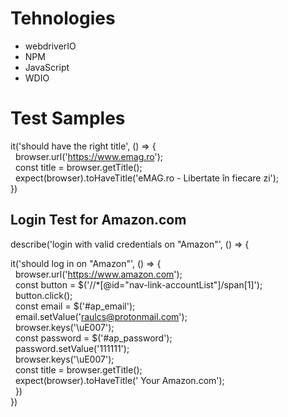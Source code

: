 # Tehnologies
- webdriverIO
- NPM
- JavaScript
- WDIO

# Test Samples

it('should have the right title', () => {  
&nbsp; browser.url('https://www.emag.ro');  
&nbsp; const title = browser.getTitle();  
&nbsp; expect(browser).toHaveTitle('eMAG.ro - Libertate în fiecare zi');  
})  


## Login Test for Amazon.com

describe('login with valid credentials on "Amazon"', () => { 

it('should log in on "Amazon"', () => {  
&nbsp; browser.url('https://www.amazon.com');   
&nbsp; const button = $('//*[@id="nav-link-accountList"]/span[1]');  
&nbsp; button.click();     
&nbsp; const email = $('#ap_email');   
&nbsp; email.setValue('raulcs@protonmail.com');   
&nbsp; browser.keys('\uE007');   
&nbsp; const password = $('#ap_password');   
&nbsp; password.setValue('111111');   
&nbsp; browser.keys('\uE007');   
&nbsp; const title = browser.getTitle();   
&nbsp; expect(browser).toHaveTitle(' Your Amazon.com');   
&nbsp; })   
})   
